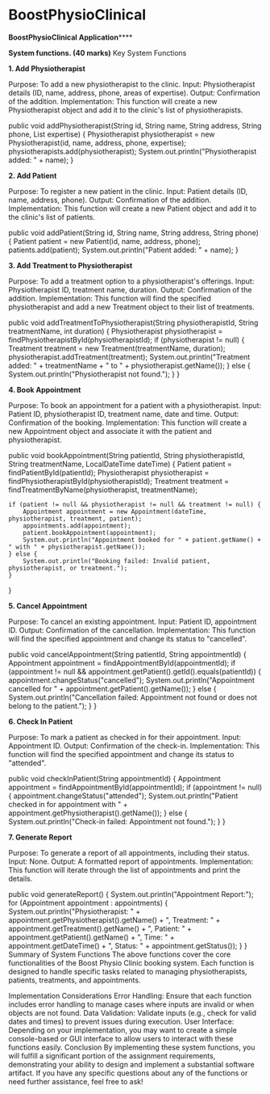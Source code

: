 # BoostPhysioClinical
**BoostPhysioClinical Application******


**System functions. (40 marks)**
Key System Functions

**1. Add Physiotherapist** 

Purpose: To add a new physiotherapist to the clinic.
Input: Physiotherapist details (ID, name, address, phone, areas of expertise).
Output: Confirmation of the addition.
Implementation: This function will create a new Physiotherapist object and add it to the clinic's list of physiotherapists.

 
public void addPhysiotherapist(String id, String name, String address, String phone, List<String> expertise) {
    Physiotherapist physiotherapist = new Physiotherapist(id, name, address, phone, expertise);
    physiotherapists.add(physiotherapist);
    System.out.println("Physiotherapist added: " + name);
}

**2. Add Patient**

Purpose: To register a new patient in the clinic.
Input: Patient details (ID, name, address, phone).
Output: Confirmation of the addition.
Implementation: This function will create a new Patient object and add it to the clinic's list of patients.
 
 
public void addPatient(String id, String name, String address, String phone) {
    Patient patient = new Patient(id, name, address, phone);
    patients.add(patient);
    System.out.println("Patient added: " + name);
}

**3. Add Treatment to Physiotherapist**

Purpose: To add a treatment option to a physiotherapist's offerings.
Input: Physiotherapist ID, treatment name, duration.
Output: Confirmation of the addition.
Implementation: This function will find the specified physiotherapist and add a new Treatment object to their list of treatments.

 
public void addTreatmentToPhysiotherapist(String physiotherapistId, String treatmentName, int duration) {
    Physiotherapist physiotherapist = findPhysiotherapistById(physiotherapistId);
    if (physiotherapist != null) {
        Treatment treatment = new Treatment(treatmentName, duration);
        physiotherapist.addTreatment(treatment);
        System.out.println("Treatment added: " + treatmentName + " to " + physiotherapist.getName());
    } else {
        System.out.println("Physiotherapist not found.");
    }
}

**4. Book Appointment**

Purpose: To book an appointment for a patient with a physiotherapist.
Input: Patient ID, physiotherapist ID, treatment name, date and time.
Output: Confirmation of the booking.
Implementation: This function will create a new Appointment object and associate it with the patient and physiotherapist.
 
 
public void bookAppointment(String patientId, String physiotherapistId, String treatmentName, LocalDateTime dateTime) {
    Patient patient = findPatientById(patientId);
    Physiotherapist physiotherapist = findPhysiotherapistById(physiotherapistId);
    Treatment treatment = findTreatmentByName(physiotherapist, treatmentName);
    
    if (patient != null && physiotherapist != null && treatment != null) {
        Appointment appointment = new Appointment(dateTime, physiotherapist, treatment, patient);
        appointments.add(appointment);
        patient.bookAppointment(appointment);
        System.out.println("Appointment booked for " + patient.getName() + " with " + physiotherapist.getName());
    } else {
        System.out.println("Booking failed: Invalid patient, physiotherapist, or treatment.");
    }
}

**5. Cancel Appointment**

Purpose: To cancel an existing appointment.
Input: Patient ID, appointment ID.
Output: Confirmation of the cancellation.
Implementation: This function will find the specified appointment and change its status to "cancelled".
 
 
public void cancelAppointment(String patientId, String appointmentId) {
    Appointment appointment = findAppointmentById(appointmentId);
    if (appointment != null && appointment.getPatient().getId().equals(patientId)) {
        appointment.changeStatus("cancelled");
        System.out.println("Appointment cancelled for " + appointment.getPatient().getName());
    } else {
        System.out.println("Cancellation failed: Appointment not found or does not belong to the patient.");
    }
}

**6. Check In Patient**

Purpose: To mark a patient as checked in for their appointment.
Input: Appointment ID.
Output: Confirmation of the check-in.
Implementation: This function will find the specified appointment and change its status to "attended".
 
 
public void checkInPatient(String appointmentId) {
    Appointment appointment = findAppointmentById(appointmentId);
    if (appointment != null) {
        appointment.changeStatus("attended");
        System.out.println("Patient checked in for appointment with " + appointment.getPhysiotherapist().getName());
    } else {
        System.out.println("Check-in failed: Appointment not found.");
    }
}

**7. Generate Report**

Purpose: To generate a report of all appointments, including their status.
Input: None.
Output: A formatted report of appointments.
Implementation: This function will iterate through the list of appointments and print the details.
 
 
public void generateReport() {
    System.out.println("Appointment Report:");
    for (Appointment appointment : appointments) {
        System.out.println("Physiotherapist: " + appointment.getPhysiotherapist().getName() +
                           ", Treatment: " + appointment.getTreatment().getName() +
                           ", Patient: " + appointment.getPatient().getName() +
                           ", Time: " + appointment.getDateTime() +
                           ", Status: " + appointment.getStatus());
    }
}
Summary of System Functions
The above functions cover the core functionalities of the Boost Physio Clinic booking system. Each function is designed to handle specific tasks related to managing physiotherapists, patients, treatments, and appointments.

Implementation Considerations
Error Handling: Ensure that each function includes error handling to manage cases where inputs are invalid or when objects are not found.
Data Validation: Validate inputs (e.g., check for valid dates and times) to prevent issues during execution.
User Interface: Depending on your implementation, you may want to create a simple console-based or GUI interface to allow users to interact with these functions easily.
Conclusion
By implementing these system functions, you will fulfill a significant portion of the assignment requirements, demonstrating your ability to design and implement a substantial software artifact. If you have any specific questions about any of the functions or need further assistance, feel free to ask!
